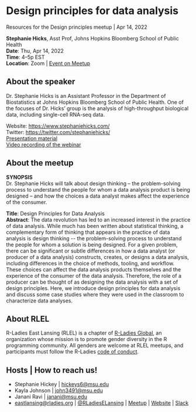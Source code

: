 # Design principles for data analysis
Resources for the Design principles meetup | Apr 14, 2022

**Stephanie Hicks**, Asst Prof, Johns Hopkins Bloomberg School of Public Health <br>
**Date**: Thu, Apr 14, 2022 <br>
**Time**: 4–5p EST <br>
**Location**: Zoom | [Event on Meetup](https://www.meetup.com/rladies-east-lansing/events/284104809)

## About the speaker
Dr. Stephanie Hicks is an Assistant Professor in the Department of Biostatistics at Johns Hopkins Bloomberg School of Public Health. One of the focuses of Dr. Hicks’ group is the analysis of high-throughput biological data, including single-cell RNA-seq data.

Website: https://www.stephaniehicks.com/ <br>
Twitter: https://twitter.com/stephaniehicks/ <br>
[Presentation material](TBA) <br>
[Video recording of the webinar]()

## About the meetup
**SYNOPSIS** <br>
Dr. Stephanie Hicks will talk about design thinking – the problem-solving process to understand the people for whom a data analysis product is being designed – and how the choices a data analyst makes affect the experience of the consumer.

**Title**: Design Principles for Data Analysis <br>
**Abstract**: The data revolution has led to an increased interest in the practice of data analysis. While much has been written about statistical thinking, a complementary form of thinking that appears in the practice of data analysis is design thinking -- the problem-solving process to understand the people for whom a solution is being designed. For a given problem, there can be significant or subtle differences in how a data analyst (or producer of a data analysis) constructs, creates, or designs a data analysis, including differences in the choice of methods, tooling, and workflow. These choices can affect the data analysis products themselves and the experience of the consumer of the data analysis. Therefore, the role of a producer can be thought of as designing the data analysis with a set of design principles. Here, we introduce design principles for data analysis and discuss some case studies where they were used in the classroom to characterize data analyses.

## About RLEL
R-Ladies East Lansing (RLEL) is a chapter of [R-Ladies Global](//rladies.org), an organization whose mission is to promote gender diversity in the R programming community. All genders are welcome at RLEL meetups, and participants must follow the R-Ladies [code of conduct](https://guide.rladies.org/about/coc/). 


## Hosts | How to reach us!
- Stephanie Hickey | hickeys6@msu.edu
- Kayla Johnson | john3491@msu.edu
- Janani Ravi | janani@msu.edu
- eastlansing@rladies.org | [@RLadiesELansing](https://twitter.com/RLadiesELansing) | [Meetup](https://meetup.com/rladies-eastlansing) | [Website](https://rladies-eastlansing.github.io) | [Slack](https://rladies-eastlansing.slack.com)
